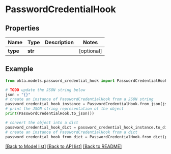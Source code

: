 # PasswordCredentialHook


## Properties

Name | Type | Description | Notes
------------ | ------------- | ------------- | -------------
**type** | **str** |  | [optional] 

## Example

```python
from okta.models.password_credential_hook import PasswordCredentialHook

# TODO update the JSON string below
json = "{}"
# create an instance of PasswordCredentialHook from a JSON string
password_credential_hook_instance = PasswordCredentialHook.from_json(json)
# print the JSON string representation of the object
print(PasswordCredentialHook.to_json())

# convert the object into a dict
password_credential_hook_dict = password_credential_hook_instance.to_dict()
# create an instance of PasswordCredentialHook from a dict
password_credential_hook_from_dict = PasswordCredentialHook.from_dict(password_credential_hook_dict)
```
[[Back to Model list]](../README.md#documentation-for-models) [[Back to API list]](../README.md#documentation-for-api-endpoints) [[Back to README]](../README.md)


